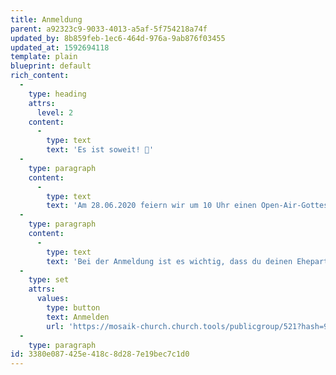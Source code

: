 ```yaml
---
title: Anmeldung
parent: a92323c9-9033-4013-a5af-5f754218a74f
updated_by: 8b859feb-1ec6-464d-976a-9ab876f03455
updated_at: 1592694118
template: plain
blueprint: default
rich_content:
  -
    type: heading
    attrs:
      level: 2
    content:
      -
        type: text
        text: 'Es ist soweit! 🎉'
  -
    type: paragraph
    content:
      -
        type: text
        text: 'Am 28.06.2020 feiern wir um 10 Uhr einen Open-Air-Gottesdienst in Bad Cannstadt.'
  -
    type: paragraph
    content:
      -
        type: text
        text: 'Bei der Anmeldung ist es wichtig, dass du deinen Ehepartner und Kinder angibst, beziehungsweise ihr euch als WG einzeln anmeldet und in das Kommentarfeld schreibt, zu welcher WG ihr gehört. Dann wissen wir wer zusammen sitzen kann.'
  -
    type: set
    attrs:
      values:
        type: button
        text: Anmelden
        url: 'https://mosaik-church.church.tools/publicgroup/521?hash=9WN6VKqudkToc3wOYJCakbkpWn9fFUPO#'
  -
    type: paragraph
id: 3380e087-425e-418c-8d28-7e19bec7c1d0
---
```

